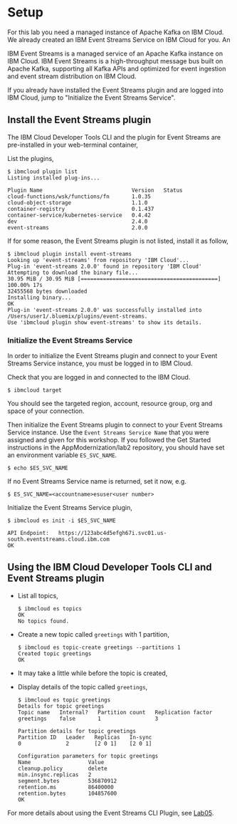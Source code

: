 # Setup

For this lab you need a managed instance of Apache Kafka on IBM Cloud. We already created an IBM Event Streams Service on IBM Cloud for you. An 

IBM Event Streams is a managed service of an Apache Kafka instance on IBM Cloud. IBM Event Streams is a high-throughput message bus built on Apache Kafka, supporting all Kafka APIs and optimized for event ingestion and event stream distribution on IBM Cloud.

If you already have installed the Event Streams plugin and are logged into IBM Cloud, jump to "Initialize the Event Streams Service".

## Install the Event Streams plugin

The IBM Cloud Developer Tools CLI and the plugin for Event Streams are pre-installed in your web-terminal container,

List the plugins,

```shell
$ ibmcloud plugin list
Listing installed plug-ins...

Plugin Name                            Version   Status   
cloud-functions/wsk/functions/fn       1.0.35       
cloud-object-storage                   1.1.0        
container-registry                     0.1.437      
container-service/kubernetes-service   0.4.42       
dev                                    2.4.0        
event-streams                          2.0.0 
```

If for some reason, the Event Streams plugin is not listed, install it as follow,

```shell
$ ibmcloud plugin install event-streams
Looking up 'event-streams' from repository 'IBM Cloud'...
Plug-in 'event-streams 2.0.0' found in repository 'IBM Cloud'
Attempting to download the binary file...
30.95 MiB / 30.95 MiB [===========================================] 100.00% 17s
32455568 bytes downloaded
Installing binary...
OK
Plug-in 'event-streams 2.0.0' was successfully installed into /Users/user1/.bluemix/plugins/event-streams. 
Use 'ibmcloud plugin show event-streams' to show its details.
```

### Initialize the Event Streams Service

In order to initialize the Event Streams plugin and connect to your Event Streams Service instance, you must be logged in to IBM Cloud.

Check that you are logged in and connected to the IBM Cloud.

```shell
$ ibmcloud target
```

You should see the targeted region, account, resource group, org and space of your connection.

Then initialize the Event Streams plugin to connect to your Event Streams Service instance. Use the `Event Streams Service Name` that you were assigned and given for this workshop. If you followed the Get Started instructions in the AppModernization/lab2 repository, you should have set an environment variable `ES_SVC_NAME`.

```shell
$ echo $ES_SVC_NAME
```

If no Event Streams Service name is returned, set it now, e.g.

```shell
$ ES_SVC_NAME=<accountname>esuser<user number>
```

Initialize the Event Streams Service plugin,

```console
$ ibmcloud es init -i $ES_SVC_NAME

API Endpoint: 	https://123abc4d5efgh67i.svc01.us-south.eventstreams.cloud.ibm.com
OK
```

## Using the IBM Cloud Developer Tools CLI and Event Streams plugin

* List all topics,

	```shell
	$ ibmcloud es topics
	OK
	No topics found.
	```
	
* Create a new topic called `greetings` with 1 partition,

	```console
	$ ibmcloud es topic-create greetings --partitions 1
	Created topic greetings
	OK
	```

* It may take a little while before the topic is created,

* Display details of the topic called `greetings`,

	```shell
	$ ibmcloud es topic greetings
	Details for topic greetings
	Topic name   Internal?   Partition count   Replication factor   
	greetings    false       1                 3   

	Partition details for topic greetings
	Partition ID   Leader   Replicas   In-sync   
	0              2        [2 0 1]    [2 0 1]   

	Configuration parameters for topic greetings
	Name                  Value   
	cleanup.policy        delete   
	min.insync.replicas   2   
	segment.bytes         536870912   
	retention.ms          86400000   
	retention.bytes       104857600   
	OK
	```

For more details about using the Event Streams CLI Plugin, see [Lab05](../Lab05/README.md).


